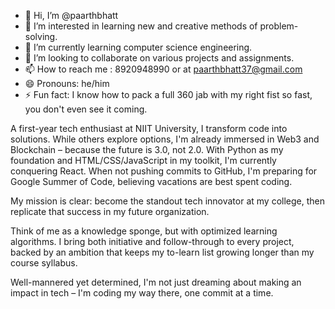 - 👋 Hi, I’m @paarthbhatt
- 👀 I’m interested in learning new and creative methods of problem-solving.
- 🌱 I’m currently learning computer science engineering.
- 💞️ I’m looking to collaborate on various projects and assignments.
- 📫 How to reach me : 8920948990 or at paarthbhatt37@gmail.com
- 😄 Pronouns: he/him
- ⚡ Fun fact: I know how to pack a full 360 jab with my right fist so fast, you don't even see it coming.

A first-year tech enthusiast at NIIT University, I transform code into solutions. While others explore options, I'm already immersed in Web3 and Blockchain – because the future is 3.0, not 2.0.
With Python as my foundation and HTML/CSS/JavaScript in my toolkit, I'm currently conquering React. When not pushing commits to GitHub, I'm preparing for Google Summer of Code, believing vacations are best spent coding.

My mission is clear: become the standout tech innovator at my college, then replicate that success in my future organization. 

Think of me as a knowledge sponge, but with optimized learning algorithms. I bring both initiative and follow-through to every project, backed by an ambition that keeps my to-learn list growing longer than my course syllabus. 

Well-mannered yet determined, I'm not just dreaming about making an impact in tech – I'm coding my way there, one commit at a time.


<!---
paarthbhatt/paarthbhatt is a ✨ special ✨ repository because its `README.md` (this file) appears on your GitHub profile.
You can click the Preview link to take a look at your changes.
--->
